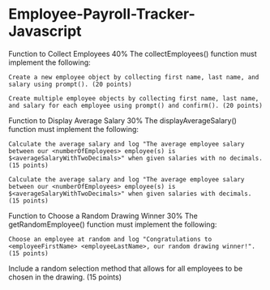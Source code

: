 # Employee-Payroll-Tracker-Javascript
Function to Collect Employees 40%
The collectEmployees() function must implement the following:

    Create a new employee object by collecting first name, last name, and salary using prompt(). (20 points)

    Create multiple employee objects by collecting first name, last name, and salary for each employee using prompt() and confirm(). (20 points)

Function to Display Average Salary 30%
The displayAverageSalary() function must implement the following:

    Calculate the average salary and log "The average employee salary between our <numberOfEmployees> employee(s) is $<averageSalaryWithTwoDecimals>" when given salaries with no decimals. (15 points)

    Calculate the average salary and log "The average employee salary between our <numberOfEmployees> employee(s) is $<averageSalaryWithTwoDecimals>" when given salaries with decimals. (15 points)

Function to Choose a Random Drawing Winner 30%
The getRandomEmployee() function must implement the following:

    Choose an employee at random and log "Congratulations to <employeeFirstName> <employeeLastName>, our random drawing winner!". (15 points)

Include a random selection method that allows for all employees to be chosen in the drawing. (15 points)